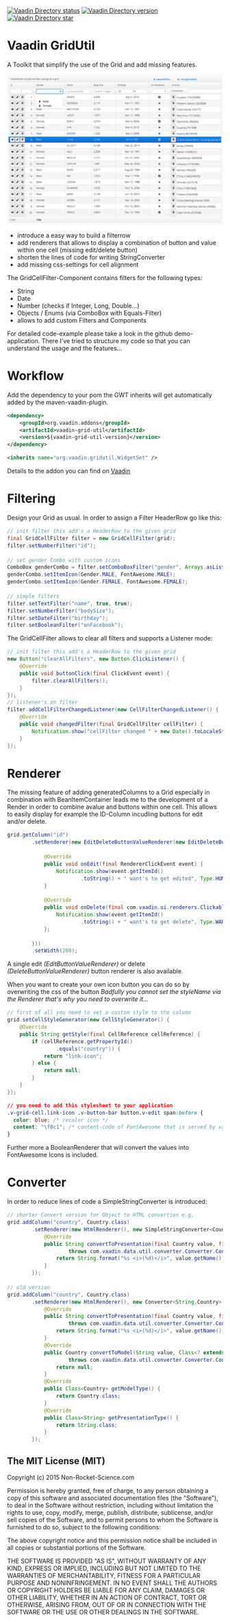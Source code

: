 [![Vaadin Directory status](http://img.shields.io/vaadin-directory/status/gridutil.svg)](https://vaadin.com/directory/component/croppie)
[![Vaadin Directory version](http://img.shields.io/vaadin-directory/version/gridutil.svg)](https://vaadin.com/directory/component/croppie)
[![Vaadin Directory star](http://img.shields.io/vaadin-directory/star/gridutil.svg)](https://vaadin.com/directory/component/croppie)

Vaadin GridUtil
==============

A Toolkit that simplify the use of the Grid and add missing features. 

![screenshot](assets/screenshot.jpg)

- introduce a easy way to build a filterrow
- add renderers that allows to display a combination of button and value within one cell (missing edit/delete button)
- shorten the lines of code for writing StringConverter
- add missing css-settings for cell alignment

The GridCellFilter-Component contains filters for the following types:
- String
- Date
- Number (checks if Integer, Long, Double...)
- Objects / Enums (via ComboBox with Equals-Filter)
- allows to add custom Filters and Components

For detailed code-example please take a look in the github demo-application. There I've tried to structure my code so that you can understand the usage and the features...

Workflow
========

Add the dependency to your pom the GWT inherits will get automatically added by the maven-vaadin-plugin.

```xml
<dependency>
    <groupId>org.vaadin.addons</groupId>
    <artifactId>vaadin-grid-util</artifactId>
    <version>${vaadin-grid-util-version}</version>
</dependency>
```

```xml
<inherits name="org.vaadin.gridutil.WidgetSet" />
```

Details to the addon you can find on [Vaadin](https://vaadin.com/directory#!addon/gridutil)

Filtering
========
Design your Grid as usual. In order to assign a Filter HeaderRow go like this:

```java
// init filter this add's a HeaderRow to the given grid
final GridCellFilter filter = new GridCellFilter(grid);
filter.setNumberFilter("id");

// set gender Combo with custom icons
ComboBox genderCombo = filter.setComboBoxFilter("gender", Arrays.asList(Gender.MALE, Gender.FEMALE));
genderCombo.setItemIcon(Gender.MALE, FontAwesome.MALE);
genderCombo.setItemIcon(Gender.FEMALE, FontAwesome.FEMALE);

// simple filters
filter.setTextFilter("name", true, true);
filter.setNumberFilter("bodySize");
filter.setDateFilter("birthday");
filter.setBooleanFilter("onFacebook");
```

The GridCellFilter allows to clear all filters and supports a Listener mode:

```java
// init filter this add's a HeaderRow to the given grid
new Button("clearAllFilters", new Button.ClickListener() {
	@Override
	public void buttonClick(final ClickEvent event) {
		filter.clearAllFilters();
	}
});
// listener's on filter
filter.addCellFilterChangedListener(new CellFilterChangedListener() {
	@Override
	public void changedFilter(final GridCellFilter cellFilter) {
		Notification.show("cellFilter changed " + new Date().toLocaleString(), Type.TRAY_NOTIFICATION);
	}
});
```

Renderer
========
The missing feature of adding generatedColumns to a Grid especially in combination with BeanItemContainer leads me to the development of a Render in order to combine avalue and buttons within one cell.
This allows to easily display for example the ID-Column incudling buttons for edit and/or delete.

```java
grid.getColumn("id")
		.setRenderer(new EditDeleteButtonValueRenderer(new EditDeleteButtonClickListener() {

			@Override
			public void onEdit(final RendererClickEvent event) {
				Notification.show(event.getItemId()
						.toString() + " want's to get edited", Type.HUMANIZED_MESSAGE);
			}

			@Override
			public void onDelete(final com.vaadin.ui.renderers.ClickableRenderer.RendererClickEvent event) {
				Notification.show(event.getItemId()
						.toString() + " want's to get delete", Type.WARNING_MESSAGE);
			};

		}))
		.setWidth(200);
```

A single edit *(EditButtonValueRenderer)* or delete *(DeleteButtonValueRenderer)* button renderer is also available.

When you want to create your own icon button you can do so by overwriting the css of the button
*Badfully you cannot set the styleName via the Renderer that's why you need to overwrite it...*

```java
// first of all you need to set a custom style to the column
grid.setCellStyleGenerator(new CellStyleGenerator() {
	@Override
	public String getStyle(final CellReference cellReference) {
		if (cellReference.getPropertyId()
				.equals("country")) {
			return "link-icon";
		} else {
			return null;
		}
	}
});
```
```css
// you need to add this stylesheet to your application
.v-grid-cell.link-icon .v-button-bar button.v-edit span:before {
  color: blue; /* recolor icon */
  content: "\f0c1"; /* content-code of FontAwesome that is served by vaadin! */
}
```

Further more a BooleanRenderer that will convert the values into FontAwesome Icons is included.

Converter
========

In order to reduce lines of code a SimpleStringConverter is introduced:

```java
// shorter Convert version for Object to HTML convertion e.g.
grid.addColumn("country", Country.class)
		.setRenderer(new HtmlRenderer(), new SimpleStringConverter<Country>(Country.class) {
			@Override
			public String convertToPresentation(final Country value, final Class<? extends String> targetType, final Locale locale)
					throws com.vaadin.data.util.converter.Converter.ConversionException {
				return String.format("%s <i>(%d)</i>", value.getName(), value.getPopulation());
			}
		});
		
// old version
grid.addColumn("country", Country.class)
		.setRenderer(new HtmlRenderer(), new Converter<String,Country>() {
			@Override
			public String convertToPresentation(final Country value, final Class<? extends String> targetType, final Locale locale)
					throws com.vaadin.data.util.converter.Converter.ConversionException {
				return String.format("%s <i>(%d)</i>", value.getName(), value.getPopulation());
			}
			@Override
			public Country convertToModel(String value, Class<? extends Country> targetType, Locale locale)
					throws com.vaadin.data.util.converter.Converter.ConversionException {
				return null;
			}
			@Override
			public Class<Country> getModelType() {
				return Country.class;
			}
			@Override
			public Class<String> getPresentationType() {
				return String.class;
			}
		});
```

The MIT License (MIT)
-------------------------

Copyright (c) 2015 Non-Rocket-Science.com

Permission is hereby granted, free of charge, to any person obtaining a copy
of this software and associated documentation files (the "Software"), to deal
in the Software without restriction, including without limitation the rights
to use, copy, modify, merge, publish, distribute, sublicense, and/or sell
copies of the Software, and to permit persons to whom the Software is
furnished to do so, subject to the following conditions:

The above copyright notice and this permission notice shall be included in all
copies or substantial portions of the Software.

THE SOFTWARE IS PROVIDED "AS IS", WITHOUT WARRANTY OF ANY KIND, EXPRESS OR
IMPLIED, INCLUDING BUT NOT LIMITED TO THE WARRANTIES OF MERCHANTABILITY,
FITNESS FOR A PARTICULAR PURPOSE AND NONINFRINGEMENT. IN NO EVENT SHALL THE
AUTHORS OR COPYRIGHT HOLDERS BE LIABLE FOR ANY CLAIM, DAMAGES OR OTHER
LIABILITY, WHETHER IN AN ACTION OF CONTRACT, TORT OR OTHERWISE, ARISING FROM,
OUT OF OR IN CONNECTION WITH THE SOFTWARE OR THE USE OR OTHER DEALINGS IN THE
SOFTWARE.

